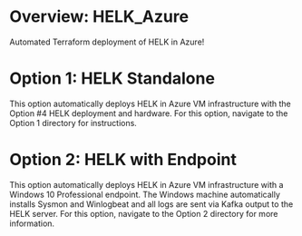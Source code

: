 
# Overview:  HELK_Azure
Automated Terraform deployment of HELK in Azure!  

# Option 1:  HELK Standalone
This option automatically deploys HELK in Azure VM infrastructure with the Option #4 HELK deployment and hardware.  For this option, navigate to the Option 1 directory for instructions.

# Option 2:  HELK with Endpoint
This option automatically deploys HELK in Azure VM infrastructure with a Windows 10 Professional endpoint.  The Windows machine automatically installs Sysmon and Winlogbeat and all logs are sent via Kafka output to the HELK server.  For this option,  navigate to the Option 2 directory for more information.
